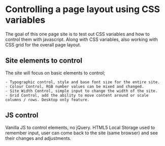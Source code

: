 
# Controlling a page layout using CSS variables

The goal of this one page site is to test out CSS variables and how to control them with javascript. Along with CSS variables, also working with CSS grid for the overall page layout.

## Site elements to control

The site will focus on basic elements to control;

    - Typographic control, style and base font size for the entire site.
    - Colour Control, RGB number values can be mixed and changed.
    - Site Width Control, simple input to change the width of the site.
    - Grid Control, add the ability to move content around or scale columns / rows. Desktop only feature.


## JS control

Vanilla JS to control elements, no jQuery. HTML5 Local Storage used to remember input, user can come back to the site (same browser) and see their changes and adjustments.
